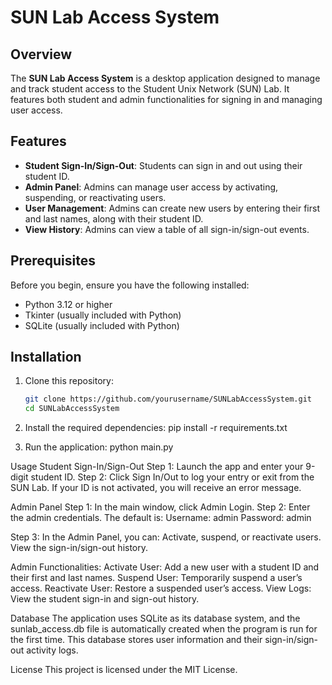 # SUN Lab Access System

## Overview

The **SUN Lab Access System** is a desktop application designed to manage and track student access to the Student Unix Network (SUN) Lab. It features both student and admin functionalities for signing in and managing user access.

## Features

- **Student Sign-In/Sign-Out**: Students can sign in and out using their student ID.
- **Admin Panel**: Admins can manage user access by activating, suspending, or reactivating users.
- **User Management**: Admins can create new users by entering their first and last names, along with their student ID.
- **View History**: Admins can view a table of all sign-in/sign-out events.

## Prerequisites

Before you begin, ensure you have the following installed:

- Python 3.12 or higher
- Tkinter (usually included with Python)
- SQLite (usually included with Python)

## Installation

1. Clone this repository:

   ```bash
   git clone https://github.com/yourusername/SUNLabAccessSystem.git
   cd SUNLabAccessSystem
2. Install the required dependencies:
   pip install -r requirements.txt
3. Run the application:
   python main.py

Usage
Student Sign-In/Sign-Out
Step 1: Launch the app and enter your 9-digit student ID.
Step 2: Click Sign In/Out to log your entry or exit from the SUN Lab.
If your ID is not activated, you will receive an error message.

Admin Panel
Step 1: In the main window, click Admin Login.
Step 2: Enter the admin credentials. The default is:
Username: admin
Password: admin

Step 3: In the Admin Panel, you can:
Activate, suspend, or reactivate users.
View the sign-in/sign-out history.

Admin Functionalities:
Activate User: Add a new user with a student ID and their first and last names.
Suspend User: Temporarily suspend a user’s access.
Reactivate User: Restore a suspended user’s access.
View Logs: View the student sign-in and sign-out history.

Database
The application uses SQLite as its database system, and the sunlab_access.db file is automatically created when the program is run for the first time. This database stores user information and their sign-in/sign-out activity logs.

License
This project is licensed under the MIT License.
